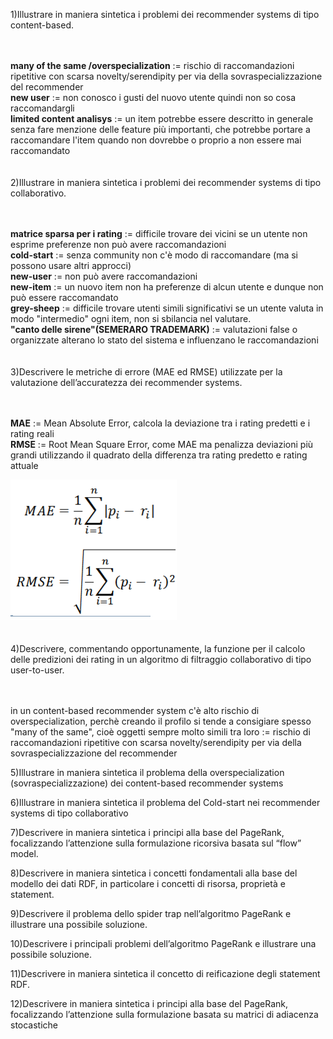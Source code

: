 1)Illustrare in maniera sintetica i problemi dei recommender systems di tipo content-based.

<br><br>
		**many of the same /overspecialization** := rischio di raccomandazioni ripetitive con scarsa novelty/serendipity per via della sovraspecializzazione del recommender
		<br>
		**new user** := non conosco i gusti del nuovo utente quindi non so cosa raccomandargli
		<br>
		**limited content analisys** := un item potrebbe essere descritto in generale senza fare menzione delle feature più importanti, che potrebbe portare a raccomandare l'item quando non dovrebbe o proprio a non essere mai raccomandato
<br><br><br>
2)Illustrare in maniera sintetica i problemi dei recommender systems di tipo collaborativo.

<br><br>
		**matrice sparsa per i rating** := difficile trovare dei vicini
		se un utente non esprime preferenze non può avere raccomandazioni
		<br>
		**cold-start** := senza community non c'è modo di raccomandare (ma si possono usare altri approcci)
		<br>
		**new-user** := non può avere raccomandazioni
		<br>
		**new-item** := un nuovo item non ha preferenze di alcun utente e dunque non può essere raccomandato
		<br>
		**grey-sheep** := difficile trovare utenti simili significativi se un utente valuta in modo "intermedio" ogni item, non si sbilancia nel valutare.
		<br>
		**"canto delle sirene"(SEMERARO TRADEMARK)** := valutazioni false o organizzate alterano lo stato del sistema e influenzano le raccomandazioni
<br><br><br>
3)Descrivere le metriche di errore (MAE ed RMSE) utilizzate per la valutazione dell’accuratezza dei recommender systems.

<br><br>
	**MAE** := Mean Absolute Error, calcola la deviazione tra i rating predetti e i rating reali
<br>
	**RMSE** := Root Mean Square Error, come MAE ma penalizza deviazioni più grandi utilizzando il quadrato della differenza tra rating predetto e rating attuale

![](./img/mae_rmse.PNG)
<br><br><br>
4)Descrivere, commentando opportunamente, la funzione per il calcolo delle predizioni dei rating in un algoritmo di filtraggio collaborativo di tipo user-to-user.

<br><br>
		in un content-based recommender system c'è alto rischio di overspecialization, perchè creando il profilo si tende a consigiare spesso "many of the same", cioè oggetti sempre molto simili tra loro := rischio di raccomandazioni ripetitive con scarsa novelty/serendipity per via della sovraspecializzazione del recommender




5)Illustrare in maniera sintetica il problema della overspecialization (sovraspecializzazione) dei content-based recommender systems

6)Illustrare in maniera sintetica il problema del Cold-start nei recommender systems di tipo collaborativo

7)Descrivere in maniera sintetica i principi alla base del PageRank, focalizzando l’attenzione sulla formulazione ricorsiva basata sul “flow” model.

8)Descrivere in maniera sintetica i concetti fondamentali alla base del modello dei dati RDF, in particolare i concetti di risorsa, proprietà e statement.

9)Descrivere il problema dello spider trap nell’algoritmo PageRank e illustrare una possibile soluzione.

10)Descrivere i principali problemi dell’algoritmo PageRank e illustrare una possibile soluzione.

11)Descrivere in maniera sintetica il concetto di reificazione degli statement RDF.

12)Descrivere in maniera sintetica i principi alla base del PageRank, focalizzando l’attenzione sulla formulazione basata su matrici di adiacenza stocastiche

